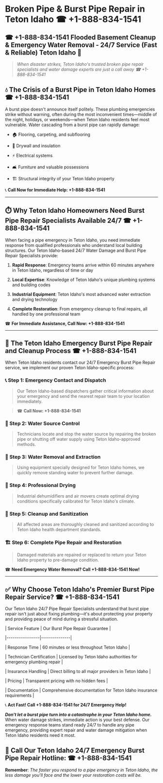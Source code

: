 # Broken Pipe & Burst Pipe Repair in Teton Idaho ☎ +1-888-834-1541  
## ☎ +1-888-834-1541 Flooded Basement Cleanup & Emergency Water Removal - 24/7 Service (Fast & Reliable) Teton Idaho 🚨  

> *When disaster strikes, Teton Idaho's trusted broken pipe repair specialists and water damage experts are just a call away ☎ +1-888-834-1541*  

## 💧 The Crisis of a Burst Pipe in Teton Idaho Homes ☎ +1-888-834-1541  

A burst pipe doesn't announce itself politely. These plumbing emergencies strike without warning, often during the most inconvenient times—middle of the night, holidays, or weekends—when Teton Idaho residents feel most vulnerable. Water cascading from a burst pipe can rapidly damage:  

* 🏠 Flooring, carpeting, and subflooring  
* 🧱 Drywall and insulation  
* ⚡ Electrical systems  
* 🛋️ Furniture and valuable possessions  
* 🏗️ Structural integrity of your Teton Idaho property  

📞 **Call Now for Immediate Help: +1-888-834-1541**  

---  

## ⏱️ Why Teton Idaho Homeowners Need Burst Pipe Repair Specialists Available 24/7 ☎ +1-888-834-1541  

When facing a pipe emergency in Teton Idaho, you need immediate response from qualified professionals who understand local building structures. Our Teton Idaho-based 24/7 Water Damage and Burst Pipe Repair Specialists provide:  

1. **Rapid Response**: Emergency teams arrive within 60 minutes anywhere in Teton Idaho, regardless of time or day  
2. **Local Expertise**: Knowledge of Teton Idaho's unique plumbing systems and building codes  
3. **Industrial Equipment**: Teton Idaho's most advanced water extraction and drying technology  
4. **Complete Restoration**: From emergency cleanup to final repairs, all handled by one professional team  

☎ **For Immediate Assistance, Call Now: +1-888-834-1541**  

---  

## 🔧 The Teton Idaho Emergency Burst Pipe Repair and Cleanup Process ☎ +1-888-834-1541  

When Teton Idaho residents contact our 24/7 Emergency Burst Pipe Repair service, we implement our proven Teton Idaho-specific process:  

### 📞 Step 1: Emergency Contact and Dispatch  
> Our Teton Idaho-based dispatchers gather critical information about your emergency and send the nearest repair team to your location immediately.  
> ☎ **Call Now: +1-888-834-1541**  

### 🚿 Step 2: Water Source Control  
> Technicians locate and stop the water source by repairing the broken pipe or shutting off water supply using Teton Idaho-approved methods.  

### 🌊 Step 3: Water Removal and Extraction  
> Using equipment specially designed for Teton Idaho homes, we quickly remove standing water to prevent further damage.  

### 💨 Step 4: Professional Drying  
> Industrial dehumidifiers and air movers create optimal drying conditions specifically calibrated for Teton Idaho's climate.  

### 🧼 Step 5: Cleanup and Sanitization  
> All affected areas are thoroughly cleaned and sanitized according to Teton Idaho health department standards.  

### 🏗️ Step 6: Complete Pipe Repair and Restoration  
> Damaged materials are repaired or replaced to return your Teton Idaho property to pre-damage condition.  

☎ **Need Emergency Water Removal? Call +1-888-834-1541 Now!**  

---  

## ✅ Why Choose Teton Idaho's Premier Burst Pipe Repair Service? ☎ +1-888-834-1541  

Our Teton Idaho 24/7 Pipe Repair Specialists understand that burst pipe repair isn't just about fixing plumbing—it's about protecting your property and providing peace of mind during a stressful situation.  

| Service Feature | Our Burst Pipe Repair Guarantee |  
|-----------------|---------------|  
| Response Time | 60 minutes or less throughout Teton Idaho |  
| Technician Certification | Licensed by Teton Idaho authorities for emergency plumbing repair |  
| Insurance Handling | Direct billing to all major providers in Teton Idaho |  
| Pricing | Transparent pricing with no hidden fees |  
| Documentation | Comprehensive documentation for Teton Idaho insurance requirements |  

📞 **Act Fast! Call +1-888-834-1541 for 24/7 Emergency Help!**  

***Don't let a burst pipe turn into a catastrophe in your Teton Idaho home.*** When water damage strikes, immediate action is your best defense. Our emergency response teams stand ready 24/7 to handle any pipe emergency, providing expert repair and water damage mitigation when Teton Idaho residents need it most.  

## 📱 Call Our Teton Idaho 24/7 Emergency Burst Pipe Repair Hotline: ☎ +1-888-834-1541  

**Remember**: *The faster you respond to a pipe emergency in Teton Idaho, the less damage you'll face and the lower your restoration costs will be.*